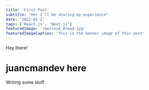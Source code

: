 ```yaml
---
title: 'First Post'
subtitle: "Her I'll be sharing my experience"
date: '2022-01-2'
tags: ['React.js', 'Next.js']
featuredImage: '/metroid_dread.jpg'
featuredImageCaption: 'This is the banner image of this post'
---
```


Hey there!

# juancmandev here

Writing some stuff
